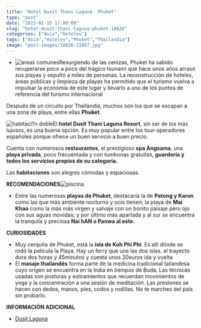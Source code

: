 ```yaml
---
title: "Hotel Dusit Thani Laguna  Phuket"
type: "post"
date: "2013-01-15 17:00:00"
slug: "hotel-dusit-thani-laguna-phuket-10826"
categories: ["Asia","Hoteles"]
tags: ["Asia","Hoteles","Phuket","Thailandia"]
image: "post-images/10826-11867.jpg"
---
```


- ![areas comunes](post-images/10826-11867.jpg "areas comunes")Resurgiendo de las cenizas, Phuket ha sabido recuperarse poco a poco del trágico tsunami que hace unos años arrasó sus playas y sepultó a miles de personas. La reconstrucción de hoteles, áreas públicas y limpieza de playas ha permitido que el turismo vuelva a impulsar la economía de este lugar y llevarlo a uno de los puntos de referencia del turismo internacional

 Después de un circuito por Thailandia, muchos son los que se escapan a una zona de playa, entre ellas **Phuket**.

 ![habitaci?n doble](post-images/10826-11869.jpg "habitaci?n doble")El **hotel Dusit Thani Laguna Resort**, sin ser de los más lujosos, es una buena opción. Es muy popular entre los tour-operadores españoles porque ofrece un buen servicio a buen precio.

 Cuenta con numerosos **restaurantes**, el prestigioso **spa Angsama**, una **playa privada**, poco frecuentada y con tumbonas gratuitas, **guardería y todos los servicios propios de su categoría.**

 Las **habitaciones** son alegres cómodas y espaciosas.

 **RECOMENDACIONES**![piscina](post-images/10826-11868.jpg "piscina")

- Entre las numerosas **playas de Phuket**, destacaría la de **Patong y Karon** como las que más ambiente nocturno y ocio tienen; la playa de **Mai Khao** como la más más virgen y salvaje con un bonito paisaje pero ojo con sus aguas movidas; y por último más apartada y al sur se encuentra la tranquila y preciosa **Nai hAN o Panwa al este.**

 **CURIOSIDADES**

- Muy cerquita de Phuket, está la **isla de Koh Phi Phi**. Es allí dónde se rodó la película la Playa. Hay un ferry que une las dos islas. el trayecto dura dos horas y 45minutos y cuesta unos 20euros ida y vuelta
- El **masaje thailandés** forma parte de la medicina tradicional tailandesa cuyo origen se encuentra en la India en tiempos de Buda. Las técnicas usadas son posturas y estiramientos que recuerdan movimientos de yoga y la concentración a una sesión de meditación. Las presiones se hacen con dedos, manos, pies, codos y rodillas. No te marches del país sin probarlo.

 **INFORMACIÓN ADICIONAL**

- [Dusit Laguna](http://www.dusitlaguna.com/)